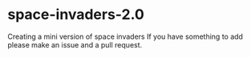 # space-invaders-2.0
Creating a mini version of space invaders
If you have something to add please make an issue and a pull request.

